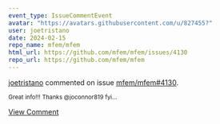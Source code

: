 ```yaml
---
event_type: IssueCommentEvent
avatar: "https://avatars.githubusercontent.com/u/827455?"
user: joetristano
date: 2024-02-15
repo_name: mfem/mfem
html_url: https://github.com/mfem/mfem/issues/4130
repo_url: https://github.com/mfem/mfem
---
```


<a href='https://github.com/joetristano' target='_blank'>joetristano</a> commented on issue <a href='https://github.com/mfem/mfem/issues/4130' target='_blank'>mfem/mfem#4130</a>.

<small>Great info!!! Thanks @joconnor819 fyi...</small>

<a href='https://github.com/mfem/mfem/issues/4130' target='_blank'>View Comment</a>